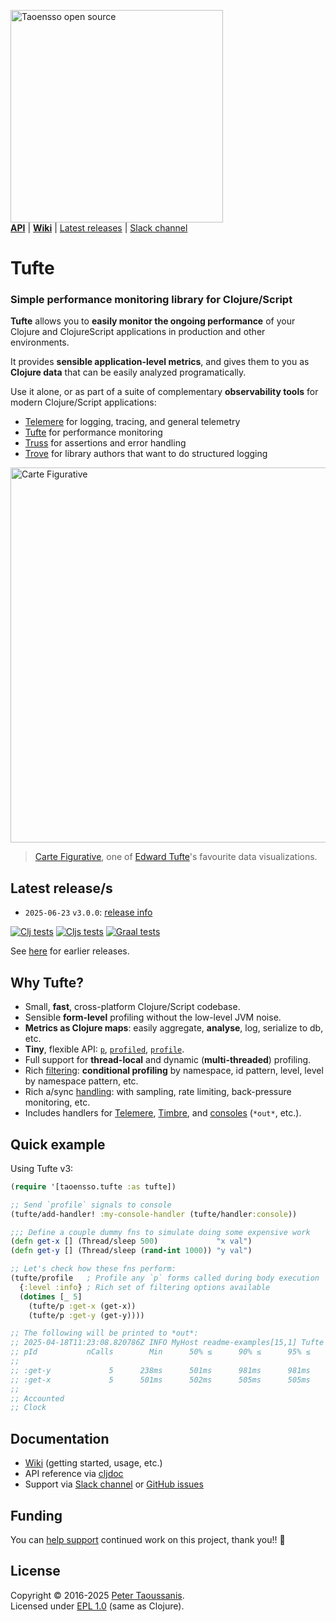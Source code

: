 <a href="https://www.taoensso.com/clojure" title="More stuff by @ptaoussanis at www.taoensso.com"><img src="https://www.taoensso.com/open-source.png" alt="Taoensso open source" width="340"/></a>  
[**API**][cljdoc] | [**Wiki**][GitHub wiki] | [Latest releases](#latest-releases) | [Slack channel][]

# Tufte

### Simple performance monitoring library for Clojure/Script

**Tufte** allows you to **easily monitor the ongoing performance** of your Clojure and ClojureScript applications in production and other environments.

It provides **sensible application-level metrics**, and gives them to you as **Clojure data** that can be easily analyzed programatically.

Use it alone, or as part of a suite of complementary **observability tools** for modern Clojure/Script applications:

- [Telemere](https://www.taoensso.com/telemere) for logging, tracing, and general telemetry
- [Tufte](https://www.taoensso.com/tufte) for performance monitoring
- [Truss](https://www.taoensso.com/truss) for  assertions and error handling
- [Trove](https://www.taoensso.com/trove) for library authors that want to do structured logging

<img width="600" src="../../raw/master/hero.png" alt="Carte Figurative"/>

> [Carte Figurative](https://en.wikipedia.org/wiki/Charles_Joseph_Minard#The_map_of_Napoleon's_Russian_campaign), one of [Edward Tufte](https://en.wikipedia.org/wiki/Edward_Tufte)'s favourite data visualizations.

## Latest release/s

- `2025-06-23` `v3.0.0`: [release info](../../releases/tag/v3.0.0)

[![Clj tests][Clj tests SVG]][Clj tests URL]
[![Cljs tests][Cljs tests SVG]][Cljs tests URL]
[![Graal tests][Graal tests SVG]][Graal tests URL]

See [here][GitHub releases] for earlier releases.

## Why Tufte?

- Small, **fast**, cross-platform Clojure/Script codebase.
- Sensible **form-level** profiling without the low-level JVM noise.
- **Metrics as Clojure maps**: easily aggregate, **analyse**, log, serialize to db, etc.
- **Tiny**, flexible API: [`p`](https://cljdoc.org/d/com.taoensso/tufte/CURRENT/api/taoensso.tufte#p), [`profiled`](https://cljdoc.org/d/com.taoensso/tufte/CURRENT/api/taoensso.tufte#profiled), [`profile`](https://cljdoc.org/d/com.taoensso/tufte/CURRENT/api/taoensso.tufte#profile).
- Full support for **thread-local** and dynamic (**multi-threaded**) profiling.
- Rich [filtering](https://cljdoc.org/d/com.taoensso/tufte/CURRENT/api/taoensso.tufte#help:filters): **conditional profiling** by namespace, id pattern, level, level by namespace pattern, etc.
- Rich a/sync [handling](https://cljdoc.org/d/com.taoensso/tufte/CURRENT/api/taoensso.tufte#help:handler-dispatch-options): with sampling, rate limiting, back-pressure monitoring, etc.
- Includes handlers for [Telemere](https://cljdoc.org/d/com.taoensso/tufte/CURRENT/api/taoensso.tufte.telemere#handler:telemere), [Timbre](https://cljdoc.org/d/com.taoensso/tufte/CURRENT/api/taoensso.tufte.timbre#handler:timbre), and [consoles](https://cljdoc.org/d/com.taoensso/tufte/CURRENT/api/taoensso.tufte#handler:console) (`*out*`, etc.).

## Quick example

Using Tufte v3:

```clojure
(require '[taoensso.tufte :as tufte])

;; Send `profile` signals to console
(tufte/add-handler! :my-console-handler (tufte/handler:console))

;;; Define a couple dummy fns to simulate doing some expensive work
(defn get-x [] (Thread/sleep 500)             "x val")
(defn get-y [] (Thread/sleep (rand-int 1000)) "y val")

;; Let's check how these fns perform:
(tufte/profile   ; Profile any `p` forms called during body execution
  {:level :info} ; Rich set of filtering options available
  (dotimes [_ 5]
    (tufte/p :get-x (get-x))
    (tufte/p :get-y (get-y))))

;; The following will be printed to *out*:
;; 2025-04-18T11:23:08.820786Z INFO MyHost readme-examples[15,1] Tufte pstats
;; pId           nCalls        Min      50% ≤      90% ≤      95% ≤      99% ≤        Max       Mean   MAD      Clock  Total
;;
;; :get-y             5      238ms      501ms      981ms      981ms      981ms      981ms      618ms  ±42%      3.09s    55%
;; :get-x             5      501ms      502ms      505ms      505ms      505ms      505ms      503ms   ±0%      2.51s    45%
;;
;; Accounted                                                                                                    5.60s   100%
;; Clock                                                                                                        5.60s   100%
```

## Documentation

- [Wiki][GitHub wiki] (getting started, usage, etc.)
- API reference via [cljdoc][cljdoc]
- Support via [Slack channel][] or [GitHub issues][]

## Funding

You can [help support][sponsor] continued work on this project, thank you!! 🙏

## License

Copyright &copy; 2016-2025 [Peter Taoussanis][].  
Licensed under [EPL 1.0](LICENSE.txt) (same as Clojure).

<!-- Common -->

[GitHub releases]: ../../releases
[GitHub issues]:   ../../issues
[GitHub wiki]:     ../../wiki
[Slack channel]: https://www.taoensso.com/tufte/slack

[Peter Taoussanis]: https://www.taoensso.com
[sponsor]:          https://www.taoensso.com/sponsor

<!-- Project -->

[cljdoc]: https://cljdoc.org/d/com.taoensso/tufte/CURRENT/api/taoensso.tufte

[Clojars SVG]: https://img.shields.io/clojars/v/com.taoensso/tufte.svg
[Clojars URL]: https://clojars.org/com.taoensso/tufte

[Clj tests SVG]:  https://github.com/taoensso/tufte/actions/workflows/clj-tests.yml/badge.svg
[Clj tests URL]:  https://github.com/taoensso/tufte/actions/workflows/clj-tests.yml
[Cljs tests SVG]:  https://github.com/taoensso/tufte/actions/workflows/cljs-tests.yml/badge.svg
[Cljs tests URL]:  https://github.com/taoensso/tufte/actions/workflows/cljs-tests.yml
[Graal tests SVG]: https://github.com/taoensso/tufte/actions/workflows/graal-tests.yml/badge.svg
[Graal tests URL]: https://github.com/taoensso/tufte/actions/workflows/graal-tests.yml
